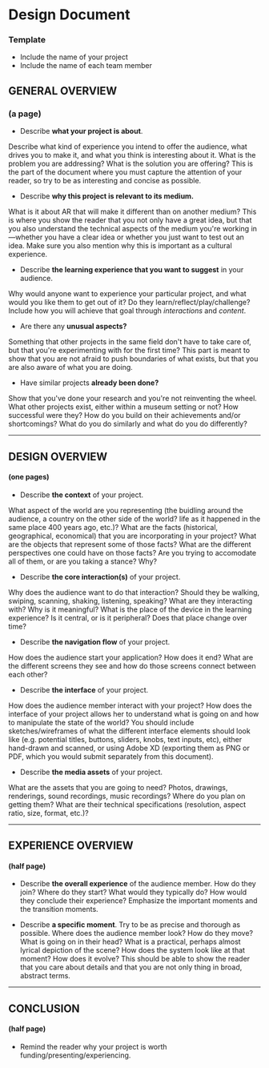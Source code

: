 # Design Document
### Template

- Include the name of your project
- Include the name of each team member

## GENERAL OVERVIEW
### (a page)

- Describe **what your project is about**.

Describe what kind of experience you intend to offer the audience, what drives you to make it, and what you think is interesting about it. What is the problem you are addressing? What is the solution you are offering? This is the part of the document where you must capture the attention of your reader, so try to be as interesting and concise as possible.

- Describe **why this project is relevant to its medium.**

What is it about AR that will make it different than on another medium? This is where you show the reader that you not only have a great idea, but that you also understand the technical aspects of the medium you're working in —whether you have a clear idea or whether you just want to test out an idea. Make sure you also mention why this is important as a cultural experience.

- Describe **the learning experience that you want to suggest** in your audience.

Why would anyone want to experience your particular project, and what would you like them to get out of it? Do they learn/reflect/play/challenge? Include how you will achieve that goal through *interactions* and *content*.

- Are there any **unusual aspects?**

Something that other projects in the same field don't have to take care of, but that you're experimenting with for the first time?  This part is meant to show that you are not afraid to push boundaries of what exists, but that you are also aware of what you are doing.

- Have similar projects **already been done?**

Show that you've done your research and you're not reinventing the wheel. What other projects exist, either within a museum setting or not? How successful were they? How do you build on their achievements and/or shortcomings? What do you do similarly and what do you do differently?  

---

## DESIGN OVERVIEW
#### (one pages)

- Describe **the context** of your project.

What aspect of the world are you representing (the buidling around the audience, a country on the other side of the world? life as it happened in the same place 400 years ago, etc.)? What are the facts (historical, geographical, economical) that you are incorporating in your project? What are the objects that represent some of those facts? What are the different perspectives one could have on those facts? Are you trying to accomodate all of them, or are you taking a stance? Why?

- Describe **the core interaction(s)** of your project.

Why does the audience want to do that interaction? Should they be walking, swiping, scanning, shaking, listening, speaking? What are they interacting with? Why is it meaningful? What is the place of the device in the learning experience? Is it central, or is it peripheral? Does that place change over time?

- Describe **the navigation flow** of your project.

How does the audience start your application? How does it end? What are the different screens they see and how do those screens connect between each other?

- Describe **the interface** of your project.

How does the audience member interact with your project? How does the interface of your project allows her to understand what is going on and how to manipulate the state of the world? You should include sketches/wireframes of what the different interface elements should look like (e.g. potential titles, buttons, sliders, knobs, text inputs, etc), either hand-drawn and scanned, or using Adobe XD (exporting them as PNG or PDF, which you would submit separately from this document).

- Describe **the media assets** of your project.

What are the assets that you are going to need? Photos, drawings, renderings, sound recordings, music recordings? Where do you plan on getting them? What are their technical specifications (resolution, aspect ratio, size, format, etc.)?

---

## EXPERIENCE OVERVIEW
#### (half page)

- Describe **the overall experience** of the audience member. How do they join? Where do they start? What would they typically do? How would they conclude their experience? Emphasize the important moments and the transition moments.

- Describe **a specific moment**. Try to be as precise and thorough as possible. Where does the audience member look? How do they move? What is going on in their head? What is a practical, perhaps almost lyrical depiction of the scene? How does the system look like at that moment? How does it evolve? This should be able to show the reader that you care about details and that you are not only thing in broad, abstract terms.

---

## CONCLUSION
#### (half page)

- Remind the reader why your project is worth funding/presenting/experiencing.
